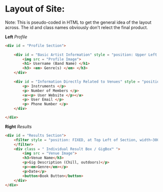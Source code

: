 # Layout of Site:

Note: This is pseudo-coded in HTML to get the general idea of the layout across.
      The id and class names obviously don't relect the final product.

**Left**
*Profile*
```html
<div id = "Profile Section">
    
    <div id = "Basic Artist Information" style = "position: Upper Left of Section">
        <img src = "Profile Image">
        <h1> Username (Band Name) </h1>
        <h3> <em> Genre(s) </em> </h3>
    </div>
    
    <div id = "Information Directly Related to Venues" style = "position: Bottom Center of Section">
        <p> Instruments </p>
        <p> Number of Members </p>
        <a><p> User Website </p></a>
        <p> User Email </p>
        <p> Phone Number </p>
    </div>

</div>
```

**Right**
*Results*
```html
<div id = "Results Section">
    <filter style = "position: FIXED, at Top Left of Section, width~300/400px / width~30-45%">
    </filter>
    <div class = " Individual Result Box / GigBox™ ">
        <img src = "Venue Image"> 
        <h3>Venue Name</h3>
        <p>Gig Description (Chill, outdoors)</p>
        <p><em>Genre</em></p>
        <p>Date</p>
        <button>Book Button</button>
    </div>
</div>
```